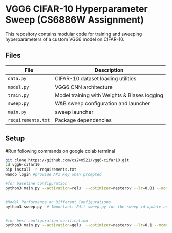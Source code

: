 # VGG6 CIFAR-10 Hyperparameter Sweep (CS6886W Assignment)

This repository contains modular code for training and sweeping hyperparameters of a custom VGG6 model on CIFAR-10.

## Files
| File | Description |
|------|--------------|
| `data.py` | CIFAR-10 dataset loading utilities |
| `model.py` | VGG6 CNN architecture |
| `train.py` | Model training with Weights & Biases logging |
| `sweep.py` | W&B sweep configuration and launcher |
| `main.py` | sweep launcher |
| `requirements.txt` | Package dependencies |

## Setup
#Run following commands on google colab terminal
```bash
git clone https://github.com/cs24m521/vgg6-cifar10.git
cd vgg6-cifar10
pip install -r requirements.txt
wandb login #provide API Key when prompted

#for baseline configuration
python3 main.py --activation=relu  --optimizer=nesterov --lr=0.01 --momentum=0.9 --weight_decay=0.0001 --batch_size=128 --shuffle_batch=True   --epochs=20 --device=cuda


#Model Performance on Different Configurations
python3 sweep.py  # Important: Edit sweep.py for the sweep id update and project path as per the wandb login


#for best configuration verification
python3 main.py --activation=gelu  --optimizer=nesterov --lr=0.1 --momentum=0.5 --weight_decay=0.0001 --batch_size=128 --shuffle_batch=True   --epochs=50 --device=cuda
